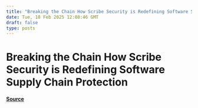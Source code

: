 ```yaml
---
title: "Breaking the Chain How Scribe Security is Redefining Software Supply Chain Protection"
date: Tue, 18 Feb 2025 12:08:46 GMT
draft: false
type: posts
---
```

# Breaking the Chain How Scribe Security is Redefining Software Supply Chain Protection









#### [Source](https://hackernoon.com/breaking-the-chain-how-scribe-security-is-redefining-software-supply-chain-protection?source=rss)

